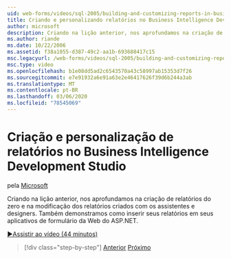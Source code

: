 ```yaml
---
uid: web-forms/videos/sql-2005/building-and-customizing-reports-in-business-intelligence-development-studio
title: Criando e personalizando relatórios no Business Intelligence Development Studio | Microsoft Docs
author: microsoft
description: Criando na lição anterior, nos aprofundamos na criação de relatórios do zero e na modificação dos relatórios criados com os assistentes e designers. Nós...
ms.author: riande
ms.date: 10/22/2006
ms.assetid: f38a1055-d387-49c2-aa1b-693688417c15
msc.legacyurl: /web-forms/videos/sql-2005/building-and-customizing-reports-in-business-intelligence-development-studio
msc.type: video
ms.openlocfilehash: b1e08dd5ad2c6543570a43c58997ab15353d7f26
ms.sourcegitcommit: e7e91932a6e91a63e2e46417626f39d6b244a3ab
ms.translationtype: MT
ms.contentlocale: pt-BR
ms.lasthandoff: 03/06/2020
ms.locfileid: "78545069"
---
```

# <a name="building-and-customizing-reports-in-business-intelligence-development-studio"></a>Criação e personalização de relatórios no Business Intelligence Development Studio

pela [Microsoft](https://github.com/microsoft)

Criando na lição anterior, nos aprofundamos na criação de relatórios do zero e na modificação dos relatórios criados com os assistentes e designers. Também demonstramos como inserir seus relatórios em seus aplicativos de formulário da Web do ASP.NET.

[&#9654;Assistir ao vídeo (44 minutos)](https://channel9.msdn.com/Blogs/ASP-NET-Site-Videos/building-and-customizing-reports-in-business-intelligence-development-studio)

> [!div class="step-by-step"]
> [Anterior](getting-started-with-reporting-services.md)
> [Próximo](creating-and-using-stored-procedures.md)
